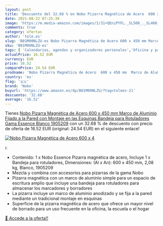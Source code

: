 ```yaml
---
layout: post
title: 'Descuento del 32.68 % en Nobo Pizarra Magnética de Acero  600 x 4'
date: 2021-08-22 07:25:39
image: 'https://m.media-amazon.com/images/I/31+QEniPYFL._SL500_._SL400_.jpg'
comments: true
category: ofertas
author: 'tole.es'
slug: 'B01M00NLZU-es Nobo Pizarra Magnética de Acero 600 x 450 mm Marco de...'
sku: 'B01M00NLZU-es'
tags: [ 'Calendarios, agendas y organizadores personales','Oficina y papelería','Tableros de planificación','nobo','rotuladores', ]
actualPrice: 16.52 EUR
currency: EUR
price: 16.52
comparePrice: 24.54 EUR
prodname: 'Nobo Pizarra Magnética de Acero  600 x 450 mm  Marco de Aluminio  Fijado a la Pared con Montaje en las Esquinas  Bandeja para Rotuladores  Gama Essence  Blanco  1905209'
country: 'es'
flag: '🇪🇸'
brand: 'Nobo'
buyurl: 'https://www.amazon.es/dp/B01M00NLZU/?tag=tolees-21'
descuento: '32.68'
average: '16.52'
---
```


Tienes [Nobo Pizarra Magnética de Acero  600 x 450 mm  Marco de Aluminio  Fijado a la Pared con Montaje en las Esquinas  Bandeja para Rotuladores  Gama Essence  Blanco  1905209](https://www.amazon.es/dp/B01M00NLZU/?tag=tolees-21) con un 32.68 % de descuento con precio de oferta de 16.52 EUR (original: 24.54 EUR) en el siguiente enlace!

[![Nobo Pizarra Magnética de Acero  600 x 4](https://m.media-amazon.com/images/I/31+QEniPYFL._SL500_._SL400_.jpg)](https://www.amazon.es/dp/B01M00NLZU/?tag=tolees-21)

ℹ️:

- Contenido: 1 x Nobo Essence Pizarra magnética de acero, Incluye 1 x Bandeja para rotuladores, Dimensiones: (Al x An): 600 x 450 mm, 2,08 kg, Blanco, 1905209
- Mezcla y combina con accesorios para pizarras de la gama Nobo
- Pizarra magnética con un marco de aluminio simple para un espacio de escritura amplio que incluye una bandeja para rotuladores para almacenar los marcadores y borradores
- La pizarra incluye un marco de aluminio anodizado y se fija a la pared mediante un tradicional montaje en esquinas
- Superficie de la pizarra magnética de acero que ofrece un mayor nivel de borrado para un uso frecuente en la oficina, la escuela o el hogar

[🛒 Accede a la oferta!!](https://www.amazon.es/dp/B01M00NLZU/?tag=tolees-21)
